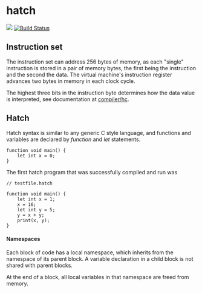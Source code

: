 # hatch

[![](https://tokei.rs/b1/github/H4rtland/hatch?category=code)](https://github.com/H4rtland/hatch)
[![Build Status](https://travis-ci.org/H4rtland/hatch.svg?branch=master)](https://travis-ci.org/H4rtland/hatch)
## Instruction set

The instruction set can address 256 bytes of memory, as each "single" instruction is stored in a pair of memory bytes, the first being the instruction and the second the data.
The virtual machine's instruction register advances two bytes in memory in each clock cycle. 

The highest three bits in the instruction byte determines how the data value is interpreted, see documentation at [compiler/hc](https://github.com/H4rtland/hatch/tree/master/compiler/hc).

## Hatch

Hatch syntax is similar to any generic C style language, and functions and variables are declared by _function_ and _let_ statements.

    function void main() {
        let int x = 0;
    }
    
The first hatch program that was successfully compiled and run was

    // testfile.hatch
    
    function void main() {
        let int x = 1;
        x = 16;
        let int y = 5;
        y = x + y;
        print(x, y);
    }
    
#### Namespaces

Each block of code has a local namespace, which inherits from the namespace of its parent block.
A variable declaration in a child block is not shared with parent blocks.

At the end of a block, all local variables in that namespace are freed from memory.
